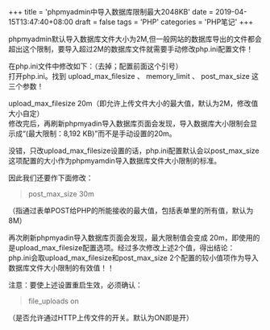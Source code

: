 +++
title = 'phpmyadmin中导入数据库限制最大2048KB'
date =  2019-04-15T13:47:40+08:00
draft = false
tags = 'PHP'
categories = 'PHP笔记'
+++


phpmyadmin默认导入数据库文件大小为2M,但一般网站的数据库导出的文件都会超出这个限制，要导入超过2M的数据库文件就需要手动修改php.ini配置文件！  

在php.ini文件中修改如下：（去掉；配置前面这个引号）  
打开php.ini。找到 upload_max_filesize 、 memory_limit 、 post_max_size 这三个参数！

upload_max_filesize 20m（即允许上传文件大小的最大值，默认为2M，修改值大小自定）  
修改完后，再刷新phpmyadin导入数据库页面会发现，导入数据库大小限制会显示成“(最大限制：8,192 KB)”而不是手动设置的20m。

没错，只改upload_max_filesize设置的话，php.ini配置默认会以post_max_size这项配置的大小作为phpmyamdin导入数据库文件大小限制的标准。  

因此我们还要作下面修改：  
>post_max_size  30m

（指通过表单POST给PHP的所能接收的最大值，包括表单里的所有值，默认为8M）

再次刷新phpmyadin导入数据库页面会发现，最大限制值会变成 20m，即使用的是upload_max_filesize配置选项。经过多次修改上述2个值，得出结论：  
php.ini会取upload_max_filesize和post_max_size 2个配置的较小值项作为导入数据库文件大小限制的有效值！！

注意：要使上述设置重启生效，必须确认：  
>file_uploads on

（是否允许通过HTTP上传文件的开关。默认为ON即是开）